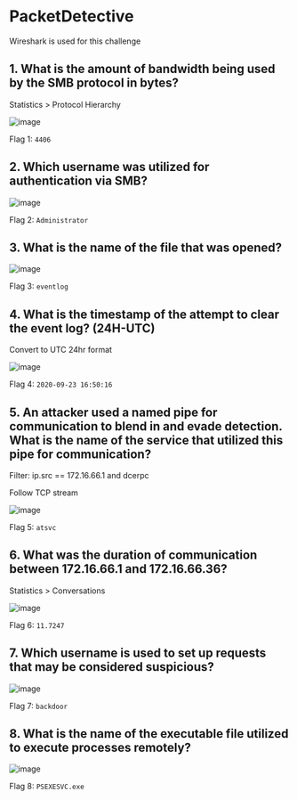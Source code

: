 # PacketDetective

Wireshark is used for this challenge

## 1. What is the amount of bandwidth being used by the SMB protocol in bytes?

Statistics > Protocol Hierarchy

![image](https://github.com/LegendofLightning/CyberDefenders/assets/66300601/32d5aff1-ec2d-4745-ad0e-aac4bb8d0459)

Flag 1: `4406`

## 2. Which username was utilized for authentication via SMB?

![image](https://github.com/LegendofLightning/CyberDefenders/assets/66300601/fc84c243-127e-448f-969e-ea62cba59123)

Flag 2: `Administrator`

## 3. What is the name of the file that was opened?

![image](https://github.com/LegendofLightning/CyberDefenders/assets/66300601/6db03088-ecf1-4af9-891b-a4907ab6fa5c)

Flag 3: `eventlog`

## 4. What is the timestamp of the attempt to clear the event log? (24H-UTC)

Convert to UTC 24hr format

![image](https://github.com/LegendofLightning/CyberDefenders/assets/66300601/be020a45-59fc-4ca2-9c16-e5d053b512e6)

Flag 4: `2020-09-23 16:50:16`

## 5. An attacker used a named pipe for communication to blend in and evade detection. What is the name of the service that utilized this pipe for communication?

Filter: ip.src == 172.16.66.1 and dcerpc 

Follow TCP stream

![image](https://github.com/LegendofLightning/CyberDefenders/assets/66300601/1e4fa968-4e3c-405d-92ee-4ec44443f1ef)

Flag 5: `atsvc`

## 6. What was the duration of communication between 172.16.66.1 and 172.16.66.36?

Statistics > Conversations

![image](https://github.com/LegendofLightning/CyberDefenders/assets/66300601/b800f5cb-cca0-4646-95b9-4c1890fadc1e)

Flag 6: `11.7247`

## 7. Which username is used to set up requests that may be considered suspicious?

![image](https://github.com/LegendofLightning/CyberDefenders/assets/66300601/93e4002d-3539-40fa-a550-afcf9cd8ce92)

Flag 7: `backdoor`

## 8. What is the name of the executable file utilized to execute processes remotely?

![image](https://github.com/LegendofLightning/CyberDefenders/assets/66300601/629f8fa5-44d9-46f0-af8c-e197fa59e3f4)

Flag 8: `PSEXESVC.exe`














